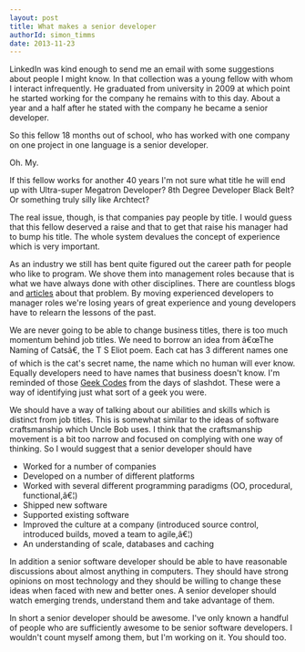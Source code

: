 ```yaml
---
layout: post
title: What makes a senior developer
authorId: simon_timms
date: 2013-11-23
---
```


LinkedIn was kind enough to send me an email with some suggestions about people I might know. In that collection was a young fellow with whom I interact infrequently. He graduated from university in 2009 at which point he started working for the company he remains with to this day. About a year and a half after he stated with the company he became a senior developer.

So this fellow 18 months out of school, who has worked with one company on one project in one language is a senior developer.

Oh. My.

If this fellow works for another 40 years I'm not sure what title he will end up with Ultra-super Megatron Developer? 8th Degree Developer Black Belt? Or something truly silly like Archtect?

The real issue, though, is that companies pay people by title. I would guess that this fellow deserved a raise and that to get that raise his manager had to bump his title. The whole system devalues the concept of experience which is very important.

As an industry we still has bent quite figured out the career path for people who like to program. We shove them into management roles because that is what we have always done with other disciplines. There are countless blogs and [articles](http://programmers.stackexchange.com/questions/1533/whats-the-career-path-for-a-developer-who-doesnt-like-management) about that problem. By moving experienced developers to manager roles we're losing years of great experience and young developers have to relearn the lessons of the past.

We are never going to be able to change business titles, there is too much momentum behind job titles. We need to borrow an idea from â€œThe Naming of Catsâ€, the T S Eliot poem. Each cat has 3 different names one of which is the cat's secret name, the name which no human will ever know. Equally developers need to have names that business doesn't know. I'm reminded of those [Geek Codes](http://www.geekcode.com/geek.html) from the days of slashdot. These were a way of identifying just what sort of a geek you were.

We should have a way of talking about our abilities and skills which is distinct from job titles. This is somewhat similar to the ideas of software craftsmanship which Uncle Bob uses. I think that the craftsmanship movement is a bit too narrow and focused on complying with one way of thinking. So I would suggest that a senior developer should have

- Worked for a number of companies
- Developed on a number of different platforms
- Worked with several different programming paradigms (OO, procedural, functional,â€¦)
- Shipped new software
- Supported existing software
- Improved the culture at a company (introduced source control, introduced builds, moved a team to agile,â€¦)
- An understanding of scale, databases and caching

In addition a senior software developer should be able to have reasonable discussions about almost anything in computers. They should have strong opinions on most technology and they should be willing to change these ideas when faced with new and better ones. A senior developer should watch emerging trends, understand them and take advantage of them.

In short a senior developer should be awesome. I've only known a handful of people who are sufficiently awesome to be senior software developers. I wouldn't count myself among them, but I'm working on it. You should too.



